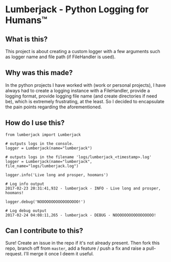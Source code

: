# Lumberjack - Python Logging for Humans™

## What is this?

This project is about creating a custom logger with a few arguments such as logger name and file path (if FileHandler is used).

## Why was this made?

In the python projects I have worked with (work or personal projects), I have always had to create a logging instance with a FileHandler, provide a logging format, provide logging file name (and create directories if need be), which is extremely frustrating, at the least. So I decided to encapsulate the pain points regarding the aforementioned.

## How do I use this?

```
from lumberjack import Lumberjack

# outputs logs in the console.
logger = Lumberjack(name="lumberjack")

# outputs logs in the filename 'logs/lumberjack_<timestamp>.log'
logger = Lumberjack(name="lumberjack", file_name="logs/lumberjack.log")

logger.info('Live long and prosper, hoomans')

# Log info output
2017-02-23 20:31:41,932 - lumberjack - INFO - Live long and prosper, hoomans!

logger.debug('NOOOOOOOOOOOOOOOOO!')

# Log debug output
2017-02-24 04:08:11,265 - lumberjack - DEBUG - NOOOOOOOOOOOOOOOOO!
```


## Can I contribute to this?

Sure! Create an issue in the repo if it's not already present. Then fork this repo, branch off from `master`, add a feature / push a fix and raise a pull-request. I'll merge it once I deem it useful.
